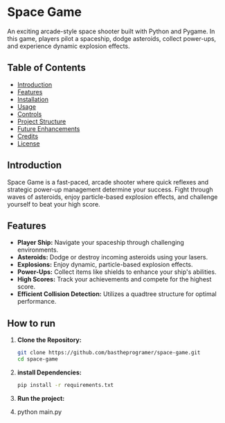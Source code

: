 # Space Game

An exciting arcade-style space shooter built with Python and Pygame. In this game, players pilot a spaceship, dodge asteroids, collect power-ups, and experience dynamic explosion effects.

## Table of Contents

- [Introduction](#introduction)
- [Features](#features)
- [Installation](#installation)
- [Usage](#usage)
- [Controls](#controls)
- [Project Structure](#project-structure)
- [Future Enhancements](#future-enhancements)
- [Credits](#credits)
- [License](#license)

## Introduction

Space Game is a fast-paced, arcade shooter where quick reflexes and strategic power-up management determine your success. Fight through waves of asteroids, enjoy particle-based explosion effects, and challenge yourself to beat your high score.

## Features

- **Player Ship:** Navigate your spaceship through challenging environments.
- **Asteroids:** Dodge or destroy incoming asteroids using your lasers.
- **Explosions:** Enjoy dynamic, particle-based explosion effects.
- **Power-Ups:** Collect items like shields to enhance your ship's abilities.
- **High Scores:** Track your achievements and compete for the highest score.
- **Efficient Collision Detection:** Utilizes a quadtree structure for optimal performance.

## How to run

1. **Clone the Repository:**

   ```bash
   git clone https://github.com/bastheprogramer/space-game.git
   cd space-game
   
2. **install Dependencies:**
   
   ```bash
   pip install -r requirements.txt

3. **Run the project:**

4. 
   python main.py
     
